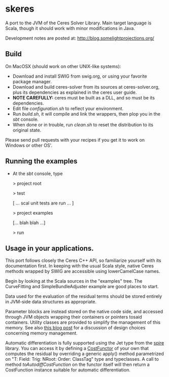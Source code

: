 # skeres

A port to the JVM of the Ceres Solver Library. Main target language is Scala,
though it should work with minor modifications in Java.

Development notes are posted at: http://blog.somelightprojections.org/

## Build
On MacOSX (should work on other UNIX-like systems):

 * Download and install SWIG from swig.org, or using your favorite package manager.
 * Download and build ceres-solver from its sources at ceres-solver.org, plus its dependencies
   as explained in the ceres user guide. 
 * **NOTE CAREFULLY:** ceres must be built as a DLL, and so must be its dependencies. 
 * Edit file *configuration.sh* to reflect your environment.
 * Run *build.sh*, it will compile and link the wrappers, then plop you in the *sbt* console.
 * When done or in trouble, run *clean.sh* to reset the distribution to its original state.

Please send pull requests with your recipes if you get it to work on Windows or
other OS'.

## Running the examples
 
 * At the *sbt* console, type
      
    \> project root
 
    \> test
     
     [ ... scal unit tests are run ... ]
     
    \> project examples
    
     [... blah blah ...]
    
    \> run
 

## Usage in your applications.

This port follows closely the Ceres C++ API, so familiarize yourself with its
documentation first. In keeping with the usual Scala style, native Ceres 
methods wrapped by SWIG are accessible using lowerCamelCase names. 

Begin by looking at the Scala sources in the "examples" tree. The
CurveFitting and SimpleBundleAdjuster example are good places to start.

Data used for the evaluation of the residual terms should be stored entirely in
JVM-side data structures as appropriate.

Parameter blocks are instead stored on the native code side, and accessed
through JVM objects wrapping their containers or pointers tosaid containers. 
Utility classes are provided to simplify the management of this memory. See
also [this blog post](http://blog.somelightprojections.org/2016/01/on-calling-ceres-from-scala-30-who-owns.html) 
for a discussion of design choices concerning memory management.

Automatic differentiation is fully supported using the Jet type from the
[spire](https://github.com/non/spire) library. You can access it by defining
a [CostFunctor](https://github.com/fgcallari/skeres/blob/master/core/src/main/scala/org/somelightprojections/skeres/CostFunctor.scala) 
of your own that computes the residual by overriding a generic apply() 
method parametrized on "T: Field: Trig: NRoot: Order: ClassTag" type and typeclasses.
A call to method *toAutodiffCostFunction* on the functor itself will then return
a CostFunction instance suitable for automatic differentiation.


